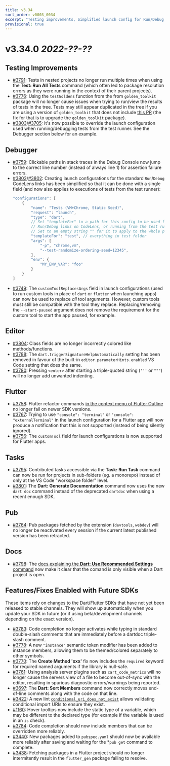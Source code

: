 ```yaml
---
title: v3.34
sort_order: v0003_0034
excerpt: "Testing improvements, Simplified launch config for Run/Debug CodeLens + Test Runner, ..."
provisional: true
---
```


# v3.34.0 *2022-??-??*

## Testing Improvements

- [#3791](https://github.com/Dart-Code/Dart-Code/issues/3791): Tests in nested projects no longer run multiple times when using the **Test: Run All Tests** command (which often led to package resolution errors as they were running in the context of their parent projects).
- [#3776](https://github.com/Dart-Code/Dart-Code/issues/3776): Using the `testGoldens` function from the from `golden_toolkit` package will no longer cause issues when trying to run/view the results of tests in the tree. Tests may still appear duplicated in the tree if you are using a version of `golden_toolkit` that does not include [this PR](https://github.com/eBay/flutter_glove_box/pull/140) (the fix for that is to upgrade the `golden_toolkit` package).
- [#3803](https://github.com/Dart-Code/Dart-Code/issues/3803)/[#3705](https://github.com/Dart-Code/Dart-Code/issues/3705): It's now possible to override the launch configuration used when running/debugging tests from the test runner. See the Debugger section below for an example.

## Debugger

- [#3759](https://github.com/Dart-Code/Dart-Code/issues/3759): Clickable paths in stack traces in the Debug Console now jump to the correct line number (instead of always line 1) for assertion failure errors.
- [#3803](https://github.com/Dart-Code/Dart-Code/issues/3803)/[#3802](https://github.com/Dart-Code/Dart-Code/issues/3802): Creating launch configurations for the standard `Run`/`Debug` CodeLens links has been simplified so that it can be done with a single field (and now also applies to executions of tests from the test runner):
	```js
	"configurations": [
		{
			"name": "Tests (VM+Chrome, Static Seed)",
			"request": "launch",
			"type": "dart",
			// Set "templateFor" to a path for this config to be used for all
			// Run/Debug links on CodeLens, or running from the test runner.
			// Set to an empty string "" for it to apply to the whole project.
			"templateFor": "test", // everything in test folder
			"args": [
				"-p", "chrome,vm",
				"--test-randomize-ordering-seed=12345",
			],
			"env": {
				"MY_ENV_VAR": "foo"
			}
		}
	]
	```
- [#3749](https://github.com/Dart-Code/Dart-Code/issues/3749): The `customToolReplacesArgs` field in launch configurations (used to run custom tools in place of `dart` or `flutter` when launching apps) can now be used to replace _all_ tool arguments. However, custom tools must still be compatible with the tool they replace. Replacing/removing the `--start-paused` argument does not remove the requirement for the custom tool to start the app paused, for example.

## Editor

- [#3804](https://github.com/Dart-Code/Dart-Code/issues/3804): Class fields are no longer incorrectly colored like methods/functions.
- [#3788](https://github.com/Dart-Code/Dart-Code/issues/3788): The `dart.triggerSignatureHelpAutomatically` setting has been removed in favour of the built-in `editor.parameterHints.enabled` VS Code setting that does the same.
- [#3780](https://github.com/Dart-Code/Dart-Code/issues/3780): Pressing `<enter>` after starting a triple-quoted string (`'''` or `"""`) will no longer add unwanted indenting.

## Flutter

- [#3758](https://github.com/Dart-Code/Dart-Code/issues/3758): Flutter refactor commands [in the context menu of Flutter Outline](https://dartcode.org/images/release_notes/v3.3/flutter_outline.png) no longer fail on newer SDK versions.
- [#3767](https://github.com/Dart-Code/Dart-Code/issues/3767): Trying to use `"console": "terminal"` or `"console": "externalTerminal"` in the launch configuration for a Flutter app will now produce a notification that this is not supported (instead of being silently ignored).
- [#3756](https://github.com/Dart-Code/Dart-Code/issues/3756): The `customTool` field for launch configurations is now supported for Flutter apps.

## Tasks

- [#3795](https://github.com/Dart-Code/Dart-Code/issues/3795): Contributed tasks accessible via the **Task: Run Task** command can now be run for projects in sub-folders (eg. a monorepo) instead of only at the VS Code "workspace folder" level.
- [#3801](https://github.com/Dart-Code/Dart-Code/issues/3801): The **Dart: Generate Documentation** command now uses the new `dart doc` command instead of the deprecated `dartdoc` when using a recent enough SDK.

## Pub

- [#3764](https://github.com/Dart-Code/Dart-Code/issues/3764): Pub packages fetched by the extension (`devtools`, `webdev`) will no longer be reactivated every session if the current latest published version has been retracted.

## Docs

- [#3798](https://github.com/Dart-Code/Dart-Code/issues/3798): The [docs explaining the **Dart: Use Recommended Settings** command](https://dartcode.org/docs/recommended-settings/) now make it clear that the comand is only visible when a Dart project is open.

## Features/Fixes Enabled with Future SDKs

These items rely on changes to the Dart/Flutter SDKs that have not yet been released to stable channels. They will show up automatically when you update your SDK in future (or if using beta/development channels depending on the exact version).

- [#3783](https://github.com/Dart-Code/Dart-Code/issues/3783): Code completion no longer activates while typing in standard double-slash comments that are immediately before a dartdoc triple-slash comment.
- [#3778](https://github.com/Dart-Code/Dart-Code/issues/3778): A new `"instance"` semantic token modifier has been added to instance members, allowing them to be themed/colored separately to other symbols.
- [#3770](https://github.com/Dart-Code/Dart-Code/issues/3770): The **Create Method 'xxx'** fix now includes the `required` keyword for required named arguments if the library is null-safe.
- [#3761](https://github.com/Dart-Code/Dart-Code/issues/3761): Using analysis server plugins such as `cart_code_metrics` will no longer cause the servers view of a file to become out-of-sync with the editor, resulting in spurious diagnostic errors/warnings being reported.
- [#3697](https://github.com/Dart-Code/Dart-Code/issues/3697): The **Dart: Sort Members** command now correctly moves end-of-line comments along with the code on that line.
- [#3422](https://github.com/Dart-Code/Dart-Code/issues/3422): A new lint [`conditional_uri_does_not_exist`](https://dart-lang.github.io/linter/lints/conditional_uri_does_not_exist.html) allows validating conditional import URIs to ensure they exist.
- [#1160](https://github.com/Dart-Code/Dart-Code/issues/1160): Hover tooltips now include the static type of a variable, which may be different to the declared type (for example if the variable is used in an `is` check).
- [#3784](https://github.com/Dart-Code/Dart-Code/issues/3784): Code completion should now include members that can be overridden more reliably.
- [#3440](https://github.com/Dart-Code/Dart-Code/issues/3440): New packages added to `pubspec.yaml` should now be available more reliably after saving and waiting for the *`pub get` command to complete.
- [#3438](https://github.com/Dart-Code/Dart-Code/issues/3438): Fetching packages in a Flutter project should no longer intermitently result in the `flutter_gen` package failing to resolve.
